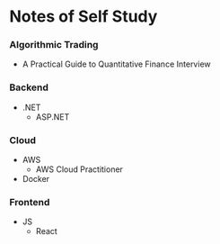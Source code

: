 # Notes of Self Study

### Algorithmic Trading
  - A Practical Guide to Quantitative Finance Interview

### Backend
  - .NET
      - ASP.NET
   
### Cloud
  - AWS
      - AWS Cloud Practitioner
  - Docker

### Frontend
  - JS
      - React

